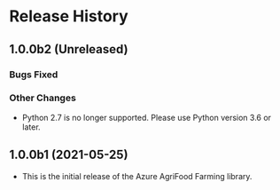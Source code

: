 # Release History

## 1.0.0b2 (Unreleased)

### Bugs Fixed

### Other Changes

- Python 2.7 is no longer supported. Please use Python version 3.6 or later.

## 1.0.0b1 (2021-05-25)

- This is the initial release of the Azure AgriFood Farming library.
